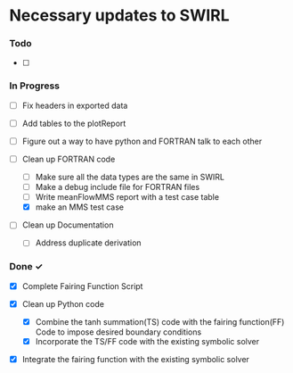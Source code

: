 # Necessary updates to SWIRL

### Todo
- [ ]
### In Progress

- [ ] Fix headers in exported data
- [ ] Add tables to the plotReport 
- [ ] Figure out a way to have python and FORTRAN talk to each other

- [ ] Clean up FORTRAN code
  - [ ] Make sure all the data types are the same in SWIRL 
  - [ ] Make a debug include file for FORTRAN files
  - [ ] Write meanFlowMMS report with a test case table
  - [x] make an MMS test case 

- [ ] Clean up Documentation
  - [ ] Address duplicate derivation 

### Done ✓

- [x] Complete Fairing Function Script

- [x] Clean up Python code 
  - [x] Combine the tanh summation(TS) code with the fairing function(FF) Code
  to impose desired boundary conditions
  - [x] Incorporate the TS/FF code with the existing symbolic solver

- [x] Integrate the fairing function with the existing symbolic solver
